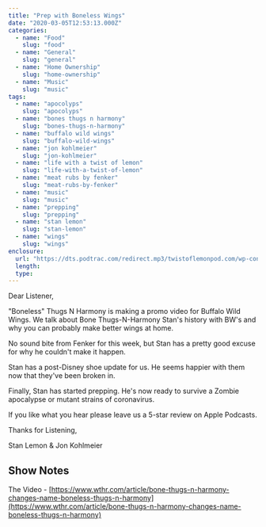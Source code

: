 ```yaml
---
title: "Prep with Boneless Wings"
date: "2020-03-05T12:53:13.000Z"
categories:
  - name: "Food"
    slug: "food"
  - name: "General"
    slug: "general"
  - name: "Home Ownership"
    slug: "home-ownership"
  - name: "Music"
    slug: "music"
tags:
  - name: "apocolyps"
    slug: "apocolyps"
  - name: "bones thugs n harmony"
    slug: "bones-thugs-n-harmony"
  - name: "buffalo wild wings"
    slug: "buffalo-wild-wings"
  - name: "jon kohlmeier"
    slug: "jon-kohlmeier"
  - name: "life with a twist of lemon"
    slug: "life-with-a-twist-of-lemon"
  - name: "meat rubs by fenker"
    slug: "meat-rubs-by-fenker"
  - name: "music"
    slug: "music"
  - name: "prepping"
    slug: "prepping"
  - name: "stan lemon"
    slug: "stan-lemon"
  - name: "wings"
    slug: "wings"
enclosure:
  url: "https://dts.podtrac.com/redirect.mp3/twistoflemonpod.com/wp-content/uploads/2020/03/086-lwatol-20200305.mp3"
  length:
  type:
---
```


Dear Listener,

"Boneless" Thugs N Harmony is making a promo video for Buffalo Wild Wings. We talk about Bone Thugs-N-Harmony Stan's history with BW's and why you can probably make better wings at home.

No sound bite from Fenker for this week, but Stan has a pretty good excuse for why he couldn't make it happen.

Stan has a post-Disney shoe update for us. He seems happier with them now that they've been broken in.

Finally, Stan has started prepping. He's now ready to survive a Zombie apocalypse or mutant strains of coronavirus.

If you like what you hear please leave us a 5-star review on Apple Podcasts.

Thanks for Listening,

Stan Lemon & Jon Kohlmeier

## Show Notes

The Video - [https://www.wthr.com/article/bone-thugs-n-harmony-changes-name-boneless-thugs-n-harmony](https://www.wthr.com/article/bone-thugs-n-harmony-changes-name-boneless-thugs-n-harmony)
